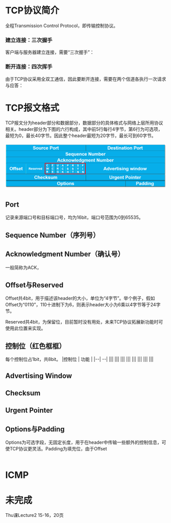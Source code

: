 # TCP协议简介

全程Transmission Control Protocol，即传输控制协议。


### 建立连接：三次握手
客户端与服务器建立连接，需要“三次握手”：


### 断开连接：四次挥手

由于TCP协议采用全双工通信，因此要断开连接，需要在两个信道各执行一次请求与应答：



# TCP报文格式

TCP报文分为header部分和数据部分，数据部分的具体格式与网络上层所用协议相关。header部分为下图的六行构成，其中前5行每行4字节，第6行为可选项，最短为0，最长40字节。因此整个header最短为20字节，最长可到60字节。

![](TCP协议极简笔记_1.png)

## Port
记录来源端口号和目标端口号，均为16bit，端口号范围为0到65535。

## Sequence Number（序列号）

## Acknowledgment Number（确认号）
一般简称为ACK，

## Offset与Reserved
Offset共4bit，用于描述该header的大小，单位为“4字节”。举个例子，假如Offset为“0110”，110十进制下为6，则表示header大小为6乘以4字节等于24字节。

Reserved共4bit，为保留位，目前暂时没有用处，未来TCP协议拓展新功能时可使用此位置来实现。
## 控制位（红色框框）
每个控制位占1bit，共8bit。
|控制位 | 功能 |
|--| --|
|||
|||
|||
|||
|||
|||
|||
|||
## Advertising Window

## Checksum

## Urgent Pointer

## Options与Padding
Options为可选字段，无固定长度，用于在header中传输一些额外的控制信息，可使TCP协议更灵活。Padding为填充位，由于Offset
<br/><br/>

# ICMP  

# 未完成 
Thu课Lecture2 15-16，20页
